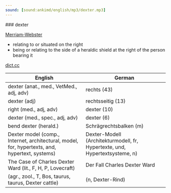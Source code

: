 ```yaml
---
sound: [sound:ankimd/english/mp3/dexter.mp3]
---
```


\### dexter

[Merriam-Webster](https://www.merriam-webster.com/dictionary/dexter)

- relating to or situated on the right
- being or relating to the side of a heraldic shield at the right of the person bearing it

[dict.cc](https://www.dict.cc/dexter)

| English        | German       |
| -------------- | ------------ |
| dexter (anat., med., VetMed., adj, adv) | rechts (43) |
| dexter (adj) | rechtsseitig (13) |
| right (med., adj, adv) | dexter (10) |
| dexter (med., spec., adj, adv) | dexter (6) |
| bend dexter (herald.) | Schrägrechtsbalken (m) |
| Dexter model (comp., Internet, architectural, model, for, hypertexts, and, hypertext, systems) | Dexter-Modell (Architekturmodell, fr, Hypertexte, und, Hypertextsysteme, n) |
| The Case of Charles Dexter Ward (lit., F, H, P, Lovecraft) | Der Fall Charles Dexter Ward |
|  (agr., zool., T, Bos, taurus, taurus, Dexter cattle) |  (n, Dexter-Rind) |
